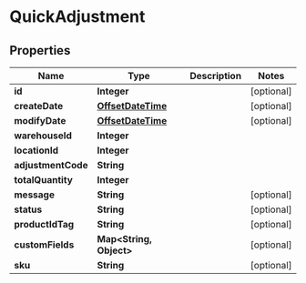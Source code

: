 
# QuickAdjustment

## Properties
Name | Type | Description | Notes
------------ | ------------- | ------------- | -------------
**id** | **Integer** |  |  [optional]
**createDate** | [**OffsetDateTime**](OffsetDateTime.md) |  |  [optional]
**modifyDate** | [**OffsetDateTime**](OffsetDateTime.md) |  |  [optional]
**warehouseId** | **Integer** |  | 
**locationId** | **Integer** |  | 
**adjustmentCode** | **String** |  | 
**totalQuantity** | **Integer** |  | 
**message** | **String** |  |  [optional]
**status** | **String** |  |  [optional]
**productIdTag** | **String** |  |  [optional]
**customFields** | **Map&lt;String, Object&gt;** |  |  [optional]
**sku** | **String** |  |  [optional]



